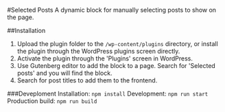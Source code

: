 #Selected Posts
A dynamic block for manually selecting posts to show on the page.

##Installation
1. Upload the plugin folder to the `/wp-content/plugins` directory, or install the plugin through the WordPress plugins screen directly.
2. Activate the plugin through the 'Plugins' screen in WordPress.
3. Use Gutenberg editor to add the block to a page. Search for 'Selected posts' and you will find the block.
4. Search for post titles to add them to the frontend.

###Deveploment
Installation:
`npm install`
Development:
`npm run start`
Production build:
`npm run build`
